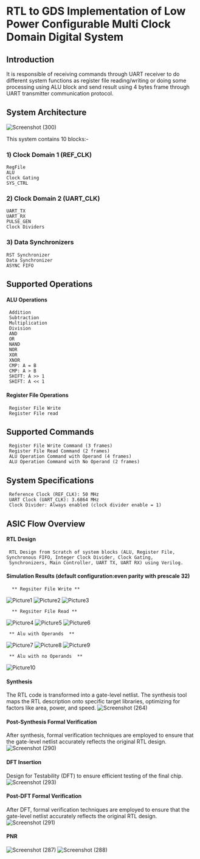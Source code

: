 # RTL to GDS Implementation of Low Power Configurable Multi Clock Domain Digital System

## Introduction
It is responsible of receiving commands through UART receiver to do different system functions as register file 
reading/writing or doing some processing using ALU block and send result using 4 bytes frame through UART transmitter 
communication protocol. 

## System Architecture
![Screenshot (300)](https://github.com/user-attachments/assets/3581d884-b717-4090-86b1-6e01376d9d8f)

This system contains 10 blocks:-

### 1) Clock Domain 1 (REF_CLK)
    RegFile
    ALU
    Clock Gating
    SYS_CTRL

### 2) Clock Domain 2 (UART_CLK)
    UART_TX
    UART_RX
    PULSE_GEN
    Clock Dividers

### 3) Data Synchronizers
    RST Synchronizer
    Data Synchronizer
    ASYNC FIFO

## Supported Operations
#### ALU Operations
     Addition
     Subtraction
     Multiplication 
     Division
     AND
     OR
     NAND
     NOR
     XOR
     XNOR
     CMP: A = B
     CMP: A > B
     SHIFT: A >> 1
     SHIFT: A << 1
#### Register File Operations
     Register File Write
     Register File read
     
## Supported Commands
     Register File Write Command (3 frames)
     Register File Read Command (2 frames)
     ALU Operation Command with Operand (4 frames)
     ALU Operation Command with No Operand (2 frames)

## System Specifications
     Reference Clock (REF_CLK): 50 MHz
     UART Clock (UART_CLK): 3.6864 MHz
     Clock Divider: Always enabled (clock divider enable = 1)

## ASIC Flow Overview
#### RTL Design
     RTL Design from Scratch of system blocks (ALU, Register File, Synchronous FIFO, Integer Clock Divider, Clock Gating, 
     Synchronizers, Main Controller, UART TX, UART RX) using Verilog.
#### Simulation Results (default configuration:even parity with prescale 32)
      ** Regsiter File Write **
![Picture1](https://github.com/user-attachments/assets/1000b4a6-ef4c-49d1-9b98-e3c34cf8e931) 
![Picture2](https://github.com/user-attachments/assets/4acccf7b-1334-40b9-a427-93347b9d3137)
![Picture3](https://github.com/user-attachments/assets/46c2a1e6-9144-47a2-be90-21ffc0993456)

      ** Regsiter File Read **
![Picture4](https://github.com/user-attachments/assets/5b899897-3232-41bb-adf4-9f8a11389802)
![Picture5](https://github.com/user-attachments/assets/07a34312-4efd-419c-b51a-620706169e15)
![Picture6](https://github.com/user-attachments/assets/858eaf36-b95e-4310-ac05-51056c8cd38a)

     ** Alu with Operands  **
![Picture7](https://github.com/user-attachments/assets/90106edc-7188-4fa7-bf19-4b4e83cd5f49)
![Picture8](https://github.com/user-attachments/assets/8d821caf-6c15-4bb8-8a8e-73399f64e47d)
![Picture9](https://github.com/user-attachments/assets/fbcfa11c-c1d0-4110-9eb7-93d8e7145677)

     ** Alu with no Operands  **
![Picture10](https://github.com/user-attachments/assets/d77b6a4c-9bd8-4662-9f4c-7afe68a44078)

#### Synthesis
The RTL code is transformed into a gate-level netlist. 
The synthesis tool maps the RTL description onto specific target libraries, optimizing for factors like area, power, and speed.
![Screenshot (264)](https://github.com/user-attachments/assets/e6d2a60e-b879-4bf8-88bb-b55d08091c24)

#### Post-Synthesis Formal Verification
After synthesis, formal verification techniques are employed to ensure that the gate-level netlist accurately reflects the original RTL design. 
![Screenshot (290)](https://github.com/user-attachments/assets/8c45e420-6b4b-4d35-9c8f-d206e7f65f98)

#### DFT Insertion
Design for Testability (DFT) to ensure efficient testing of the final chip.
![Screenshot (293)](https://github.com/user-attachments/assets/d445141e-7b8b-4007-90a1-6895cc16d86f)

#### Post-DFT Formal Verification
After DFT, formal verification techniques are employed to ensure that the gate-level netlist accurately reflects the original RTL design. 
![Screenshot (291)](https://github.com/user-attachments/assets/94077c04-070c-4393-823c-232cd3c34615)

#### PNR
![Screenshot (287)](https://github.com/user-attachments/assets/06bee90f-0283-4b69-a2aa-ab07e5136943)
![Screenshot (288)](https://github.com/user-attachments/assets/f55494d5-5ec2-4c5f-b0c8-82c9a3ba8b3f)



    



      



     
        
     
     
     
     

     
